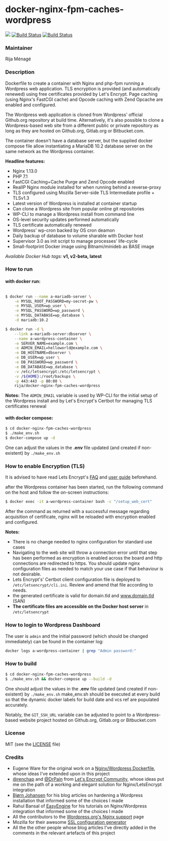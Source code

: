 # docker-nginx-fpm-caches-wordpress

[![](https://images.microbadger.com/badges/image/rija/docker-nginx-fpm-caches-wordpress.svg)](https://microbadger.com/images/rija/docker-nginx-fpm-caches-wordpress "Get your own image badge on microbadger.com")
[![Build Status](https://img.shields.io/badge/docker%20hub-automated%20build-ff69b4.svg)](https://hub.docker.com/r/rija/docker-nginx-fpm-caches-wordpress/)
[![Build Status](https://travis-ci.org/rija/docker-nginx-fpm-caches-wordpress.svg?branch=master)](https://travis-ci.org/rija/docker-nginx-fpm-caches-wordpress)


### Maintainer

Rija Ménagé

### Description

Dockerfile to create a container with Nginx and php-fpm running a Wordpress web application.
TLS encryption is provided (and automatically renewed) using free certificates provided by Let's Encrypt.
Page caching (using Nginx's FastCGI cache) and Opcode caching with Zend Opcache are enabled and configured.

The Wordpress web application is cloned from Wordpress' official Github.org repository at build time.
Alternatively, it's also possible to clone a Wordpress-based web site from a different public or private repository
as long as they are hosted on Github.org, Gitlab.org or Bitbucket.com.

The container doesn't have a database server, but the supplied docker compose file allow instantiating a MariaDB 10.2 database server on the same network as the Wordpress container.


**Headline features:**
* Nginx 1.13.0
* PHP 7.1
* FastCGI Caching+Cache Purge and Zend Opcode enabled
* RealIP Nginx module installed for when running behind a reverse-proxy
* TLS configured using Mozilla Server-side TLS Intermediate profile + TLSv1.3
* Latest version of Wordpress is installed at container startup
* Can clone a Wordpress site from popular online git repositories
* WP-CLI to manage a Wordpress install from command line
* OS-level security updates performed automatically
* TLS certificate automatically renewed
* Wordpress' wp-cron backed by OS cron deamon
* Daily backup of database to volume sharable with Docker host
* Supervisor 3.0 as init script to manage processes' life-cycle
* Small-footprint Docker image using Bitnami/minideb as BASE image



*Available Docker Hub tags:* **v1, v2-beta, latest**

### How to run


#### with docker run:

```bash

$ docker run --name a-mariadb-server \
	-e MYSQL_ROOT_PASSWORD=my-secret-pw \
	-e MYSQL_USER=wp_user \
	-e MYSQL_PASSWORD=wp_password \
	-e MYSQL_DATABASE=wp_database \
	-d mariadb:10.2

$ docker run -d \
	--link a-mariadb-server:dbserver \
	--name a-wordpress-container \
	-e SERVER_NAME=example.com \
	-e ADMIN_EMAIL=helloworld@example.com \
	-e DB_HOSTNAME=dbserver \
	-e DB_USER=wp_user \
	-e DB_PASSWORD=wp_password \
	-e DB_DATABASE=wp_database \
	-v /etc/letsencrypt:/etc/letsencrypt \
	-v /${HOME}:/root/backups \
	-p 443:443 -p 80:80 \
	rija/docker-nginx-fpm-caches-wordpress

```


**Notes:**
The ``ADMIN_EMAIL`` variable is used by WP-CLI for the initial setup of the Wordpress install and by Let's Encrypt's Certbot for managing TLS certificates renewal

#### with docker compose:

```bash
$ cd docker-nginx-fpm-caches-wordpress
$ ./make_env.sh
$ docker-compose up -d
```

One can adjust the values in the **.env** file updated (and created if non-existent) by ``./make_env.sh``

### How to enable Encryption (TLS)

It is advised to have read Lets Encrypt's [FAQ](https://community.letsencrypt.org/c/docs/) and [user guide](https://letsencrypt.readthedocs.org/en/latest/index.html)  beforehand.

after the Wordpress container has been started, run the following command on the host and follow the on-screen instructions:

```bash
$ docker exec -it a-wordpress-container bash -c "/setup_web_cert"
```

After the command as returned with a successful message regarding acquisition of certificate, nginx will be reloaded with encryption enabled and configured.

**Notes:**
 * There is no change needed to nginx configuration for standard use cases
 * Navigating to the web site will throw a connection error until that step has been performed as encryption is enabled across the board and http connections are redirected to https. You should update nginx configuration files as needed to match your use case if that behaviour is not desirable.
 * Lets Encrypt's' Certbot client configuration file is deployed to ``/etc/letsencrypt/cli.ini``. Review and amend that file according to needs.
 * the generated certificate is valid for domain.tld and www.domain.tld (SAN)
 * **The certificate files are accessible on the Docker host server** in ``/etc/letsencrypt``

### How to login to Wordpress Dashboard

The user is ``admin`` and the initial password (which should be changed immediately) can be found in the container log:

```bash
docker logs a-wordpress-container | grep "Admin password:"
```

### How to build

 ```bash
 $ cd docker-nginx-fpm-caches-wordpress
 $ ./make_env.sh && docker-compose up --build -d
 ```

One should adjust the values in the **.env** file updated (and created if non-existent) by ``./make_env.sh``
make_env.sh should be executed at every build so that the dynamic docker labels for build date and vcs ref are populated accurately.

Notably, the ``GIT_SSH_URL`` variable can be adjusted to point to a Wordpress-based website project hosted on Github.org, Gitlab.org or Bitbucket.com

### License

MIT (see the [LICENSE](https://github.com/rija/docker-nginx-fpm-caches-wordpress/blob/master/LICENSE) file)

### Credits

* Eugene Ware for the original work on a [Nginx/Wordpress Dockerfile](https://github.com/eugeneware/docker-wordpress-nginx), whose ideas I've extended upon in this project
* [@renchap](https://community.letsencrypt.org/t/howto-easy-cert-generation-and-renewal-with-nginx/3491/5) and [@DrPain](https://community.letsencrypt.org/t/nginx-installation/3502/5) from [Let's Encrypt Community](https://community.letsencrypt.org/), whose ideas put me on the path of a working and elegant solution for Nginx/LetsEncrypt integration
* [Bjørn Johansen](https://bjornjohansen.no) for his blog articles on hardening a Wordpress installation that informed some of the choices I made
* Rahul Bansal of [EasyEngine](https://easyengine.io/wordpress-nginx/tutorials/) for his tutorials on Nginx/Wordpress integration that informed some of the choices I made
* All the contributors to the [Wordpress.org's Nginx support](http://codex.wordpress.org/Nginx) page
* Mozilla for their awesome [SSL configuration generator](https://mozilla.github.io/server-side-tls/ssl-config-generator/)
* All the the other people whose blog articles I've directly added in the comments in the relevant artefacts of this project
